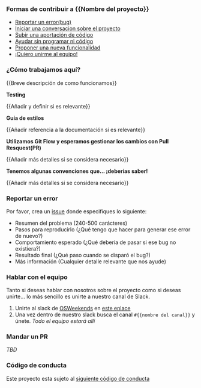 ### Formas de contribuir a {{Nombre del proyecto}}

- [Reportar un error(bug)]()
- [Iniciar una conversacion sobre el proyecto]()
- [Subir una aportación de código]()
- [Ayudar sin programar ni código]()
- [Proponer una nueva funcionalidad]()
- [¡Quiero unirme al equipo!]()

### ¿Cómo trabajamos aquí?

{{Breve descripción de como funcionamos}}

**Testing**

{{Añadir y definir si es relevante}}

**Guía de estilos**

{{Añadir referencia a la documentación si es relevante}}

**Utilizamos Git Flow y esperamos gestionar los cambios con Pull Resquest(PR)**

{{Añadir más detalles si se considera necesario}}

**Tenemos algunas convenciones que... ¡deberías saber!**

{{Añadir más detalles si se considera necesario}}


### Reportar un error
Por favor, crea un [issue]({{LINK}}) donde especifiques lo siguiente:
- Resumen del problema (240-500 carácteres)
- Pasos para reproducirlo (¿Qué tengo que hacer para generar ese error de nuevo?)
- Comportamiento esperado (¿Qué debería de pasar si ese bug no existiera?)
- Resultado final (¿Qué paso cuando se disparó el bug?)
- Más información (Cualquier detalle relevante que nos ayude)

### Hablar con el equipo

Tanto si deseas hablar con nosotros sobre el proyecto como si deseas unirte... lo más sencillo es unirte a nuestro canal de Slack.

1. Unirte al slack de [OSWeekends](https://osweekends.com) en [este enlace](https://slack.osweekends.com)
2. Una vez dentro de nuestro slack busca el canal `#{{nombre del canal}}` y únete. _Todo el equipo estará allí_

### Mandar un PR
_TBD_


### Código de conducta

Este proyecto esta sujeto al [siguiente código de conducta](CODE_OF_CONDUCT.md)

